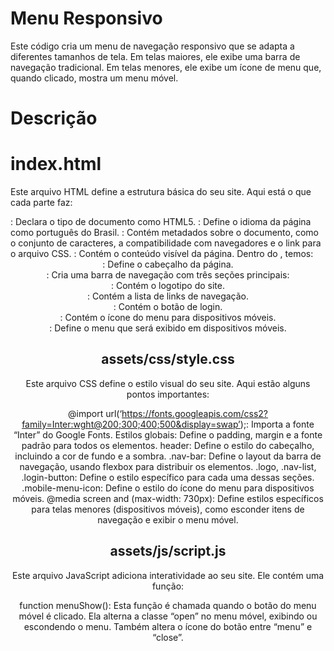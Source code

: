 # Menu Responsivo
Este código cria um menu de navegação responsivo que se adapta a diferentes tamanhos de tela. Em telas maiores, ele exibe uma barra de navegação tradicional. Em telas menores, ele exibe um ícone de menu que, quando clicado, mostra um menu móvel.

# Descrição
# index.html
Este arquivo HTML define a estrutura básica do seu site. Aqui está o que cada parte faz:

<!DOCTYPE html>: Declara o tipo de documento como HTML5.
<html lang=“pt-br”>: Define o idioma da página como português do Brasil.
<head>: Contém metadados sobre o documento, como o conjunto de caracteres, a compatibilidade com navegadores e o link para o arquivo CSS.
<body>: Contém o conteúdo visível da página.
Dentro do <body>, temos:

<header>: Define o cabeçalho da página.
<nav class=“nav-bar”>: Cria uma barra de navegação com três seções principais:
<div class=“logo”>: Contém o logotipo do site.
<div class=“nav-list”>: Contém a lista de links de navegação.
<div class=“login-button”>: Contém o botão de login.
<div class=“mobile-menu-icon”>: Contém o ícone do menu para dispositivos móveis.
<div class=“mobile-menu”>: Define o menu que será exibido em dispositivos móveis.
  
# assets/css/style.css
Este arquivo CSS define o estilo visual do seu site. Aqui estão alguns pontos importantes:

@import url(‘https://fonts.googleapis.com/css2?family=Inter:wght@200;300;400;500&display=swap’);: Importa a fonte “Inter” do Google Fonts.
Estilos globais: Define o padding, margin e a fonte padrão para todos os elementos.
header: Define o estilo do cabeçalho, incluindo a cor de fundo e a sombra.
.nav-bar: Define o layout da barra de navegação, usando flexbox para distribuir os elementos.
.logo, .nav-list, .login-button: Define o estilo específico para cada uma dessas seções.
.mobile-menu-icon: Define o estilo do ícone do menu para dispositivos móveis.
@media screen and (max-width: 730px): Define estilos específicos para telas menores (dispositivos móveis), como esconder itens de navegação e exibir o menu móvel.

# assets/js/script.js
Este arquivo JavaScript adiciona interatividade ao seu site. Ele contém uma função:

function menuShow(): Esta função é chamada quando o botão do menu móvel é clicado. Ela alterna a classe “open” no menu móvel, exibindo ou escondendo o menu. Também altera o ícone do botão entre “menu” e “close”.
